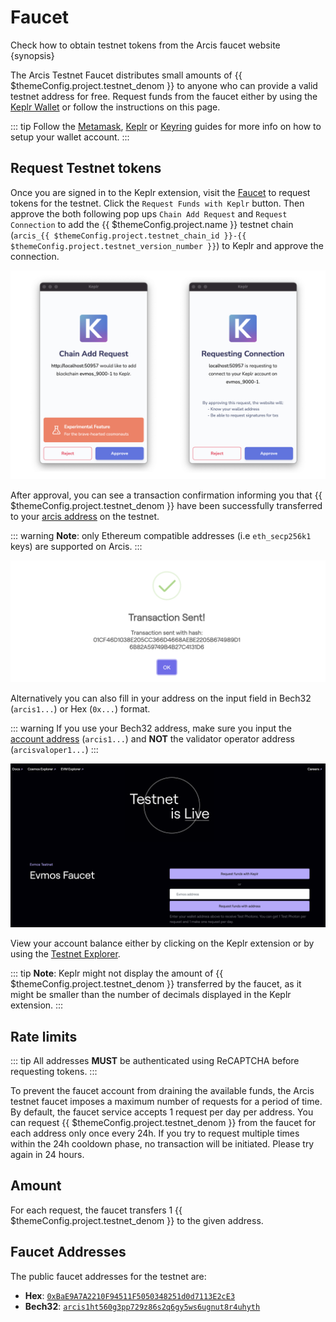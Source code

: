 <!--
order: 3
-->

# Faucet

Check how to obtain testnet tokens from the Arcis faucet website {synopsis}

The Arcis Testnet Faucet distributes small amounts of {{ $themeConfig.project.testnet_denom }} to anyone who can provide a valid testnet address for free. Request funds from the faucet either by using the [Keplr Wallet](./../users/wallets/keplr.md) or follow the instructions on this page.

::: tip
Follow the [Metamask](./../users/wallets/metamask.md), [Keplr](./../users/wallets/keplr.md) or [Keyring](./../users/keys/keyring.md) guides for more info on how to setup your wallet account.
:::

## Request Testnet tokens

<!-- markdown-link-check-disable-next-line -->
Once you are signed in to the Keplr extension, visit the [Faucet](https://faucet.arcis.dev/) to request tokens for the testnet. Click the `Request Funds with Keplr` button. Then approve the both following pop ups `Chain Add Request` and `Request Connection` to add the {{ $themeConfig.project.name }} testnet chain (`arcis_{{ $themeConfig.project.testnet_chain_id }}-{{ $themeConfig.project.testnet_version_number }}`) to Keplr and approve the connection.

![chain add request](./../img/keplr_approve_chain.png)

After approval, you can see a transaction confirmation informing you that {{ $themeConfig.project.testnet_denom }} have been successfully transferred to your [arcis address](./../users/technical_concepts/accounts.md#address-formats-for-clients) on the testnet.

::: warning
**Note**: only Ethereum compatible addresses (i.e `eth_secp256k1` keys) are supported on Arcis.
:::

![chain add request](./../img/keplr_transaction.png)

Alternatively you can also fill in your address on the input field in Bech32 (`arcis1...`) or Hex (`0x...`) format.

::: warning
If you use your Bech32 address, make sure you input the [account address](./../users/technical_concepts/accounts.md#addresses-and-public-keys) (`arcis1...`) and **NOT** the validator operator address (`arcisvaloper1...`)
:::

![faucet site](./../img/faucet_web_page.png)

View your account balance either by clicking on the Keplr extension or by using the [Testnet Explorer](https://testnet.mintscan.io/arcis-testnet).

::: tip
**Note**: Keplr might not display the amount of {{ $themeConfig.project.testnet_denom }} transferred by the faucet, as it might be smaller than the number of decimals displayed in the Keplr extension.
:::

## Rate limits

::: tip
All addresses **MUST** be authenticated using ReCAPTCHA before requesting tokens.
:::

To prevent the faucet account from draining the available funds, the Arcis testnet faucet imposes a maximum number of requests for a period of time. By default, the faucet service accepts 1 request per day per address. You can request {{ $themeConfig.project.testnet_denom }} from the faucet for each address only once every 24h. If you try to request multiple times within the 24h cooldown phase, no transaction will be initiated. Please try again in 24 hours.

## Amount

For each request, the faucet transfers 1 {{ $themeConfig.project.testnet_denom }} to the given address.

## Faucet Addresses

The public faucet addresses for the testnet are:

- **Hex**: [`0xBaE9A7A2210F94511F5050348251d0d7113E2cE3`](https://evm.arcis.dev/address/0xBaE9A7A2210F94511F5050348251d0d7113E2cE3/transactions)
- **Bech32**: [`arcis1ht560g3pp729z86s2q6gy5ws6ugnut8r4uhyth`](https://testnet.mintscan.io/arcis/account/arcis1ht560g3pp729z86s2q6gy5ws6ugnut8r4uhyth)

